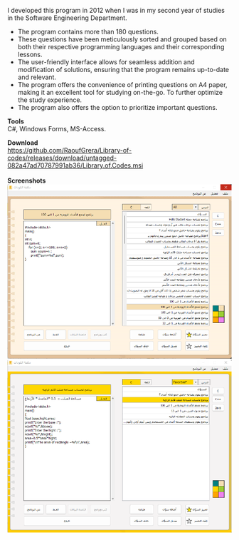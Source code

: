 I developed this program in 2012 when I was in my second year of studies in the Software Engineering Department.
- The program contains more than 180 questions.
- These questions have been meticulously sorted and grouped based on both their respective programming languages and their corresponding lessons.
- The user-friendly interface allows for seamless addition and modification of solutions, ensuring that the program remains up-to-date and relevant.
- The program offers the convenience of printing questions on A4 paper, making it an excellent tool for studying on-the-go. To further optimize the study experience.
- The program also offers the option to prioritize important questions.

**Tools**<br />
C#, Windows Forms, MS-Access.

**Download**<br />
https://github.com/RaoufGrera/Library-of-codes/releases/download/untagged-082a47ad70787991ab36/Library.of.Codes.msi <br />
<br />
**Screenshots**
<br />
![library-of-codes](https://raw.githubusercontent.com/RaoufGrera/Library-of-codes/main/library-of-codes-1.png.png)
<br />
![library-of-codes-2](https://raw.githubusercontent.com/RaoufGrera/Library-of-codes/main/library-of-codes-2.png)
